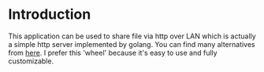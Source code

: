 # Introduction #

This application can be used to share file via http over LAN which is
actually a simple http server implemented by golang. You can find many
alternatives from [here](https://github.com/mbostock/d3/wiki#using). I
prefer this 'wheel' because it's easy to use and fully customizable.
